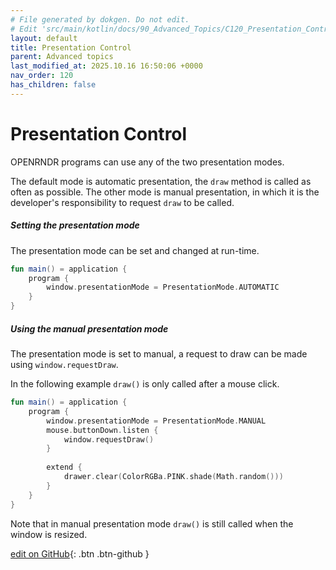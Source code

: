 ```yaml
---
# File generated by dokgen. Do not edit. 
# Edit 'src/main/kotlin/docs/90_Advanced_Topics/C120_Presentation_Control.kt' instead.
layout: default
title: Presentation Control
parent: Advanced topics
last_modified_at: 2025.10.16 16:50:06 +0000
nav_order: 120
has_children: false
---
```

 
# Presentation Control

OPENRNDR programs can use any of the two presentation modes.

The default mode is automatic presentation, the `draw` method is called as often as possible. The other mode is manual presentation, in which
it is the developer's responsibility to request `draw` to be called.

##### Setting the presentation mode

The presentation mode can be set and changed at run-time. 
 
```kotlin
fun main() = application {
    program {
        window.presentationMode = PresentationMode.AUTOMATIC
    }
}
``` 
 
##### Using the manual presentation mode

The presentation mode is set to manual, a request to draw can be made using `window.requestDraw`.

In the following example `draw()` is only called after a mouse click. 
 
```kotlin
fun main() = application {
    program {
        window.presentationMode = PresentationMode.MANUAL
        mouse.buttonDown.listen {
            window.requestDraw()
        }
        
        extend {
            drawer.clear(ColorRGBa.PINK.shade(Math.random()))
        }
    }
}
``` 
 
Note that in manual presentation mode `draw()` is still called when the window is resized. 

[edit on GitHub](https://github.com/openrndr/openrndr-guide/blob/main/src/main/kotlin/docs/90_Advanced_Topics/C120_Presentation_Control.kt){: .btn .btn-github }